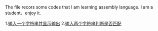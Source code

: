The file recors some codes that I am learning assembly language.
I am a student，enjoy it.

1.[输入一个字符串并显示输出](https://github.com/Q10Viking/assembly-Language/blob/master/1.asm)
2.[输入两个字符串判断是否匹配]()